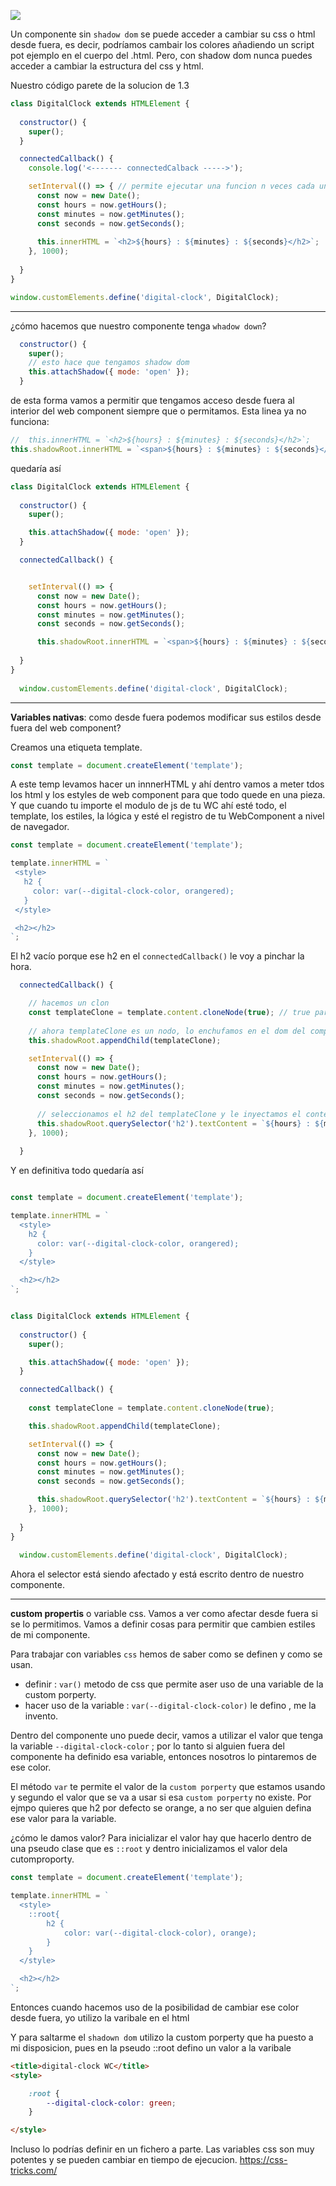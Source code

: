 ![](img/../../img/shadow_dom.png)


Un componente sin `shadow dom` se puede acceder a cambiar su css o html desde fuera, es decir, podríamos cambair los colores añadiendo un script pot ejemplo en el cuerpo del .html. Pero, con shadow dom nunca puedes acceder a cambiar la estructura del css y html.

Nuestro código parete de la solucion de 1.3

```js
class DigitalClock extends HTMLElement {
  
  constructor() {
    super();
  }

  connectedCallback() {
    console.log('<------- connectedCalback ----->');

    setInterval(() => { // permite ejecutar una funcion n veces cada un periodo de tiempo
      const now = new Date();
      const hours = now.getHours();
      const minutes = now.getMinutes();
      const seconds = now.getSeconds();
  
      this.innerHTML = `<h2>${hours} : ${minutes} : ${seconds}</h2>`;
    }, 1000);
    
  }
}

window.customElements.define('digital-clock', DigitalClock);
```
---

¿cómo hacemos que nuestro componente tenga `whadow down`?

```js
  constructor() {
    super();
    // esto hace que tengamos shadow dom
    this.attachShadow({ mode: 'open' });
  }
```

de esta forma vamos a permitir que tengamos acceso desde fuera al interior del web component siempre que o permitamos. Esta linea ya no funciona: 

```js
//  this.innerHTML = `<h2>${hours} : ${minutes} : ${seconds}</h2>`;
this.shadowRoot.innerHTML = `<span>${hours} : ${minutes} : ${seconds}</span>`;
```

quedaría así

```js
class DigitalClock extends HTMLElement {
  
  constructor() {
    super();

    this.attachShadow({ mode: 'open' });
  }

  connectedCallback() {


    setInterval(() => {
      const now = new Date();
      const hours = now.getHours();
      const minutes = now.getMinutes();
      const seconds = now.getSeconds();

      this.shadowRoot.innerHTML = `<span>${hours} : ${minutes} : ${seconds}</span>`;
    
  }
}
  
  window.customElements.define('digital-clock', DigitalClock);
```


---

**Variables nativas**: como desde fuera podemos modificar sus estilos desde fuera del web component?


Creamos una etiqueta template.


```js
const template = document.createElement('template');
```
 A este temp levamos hacer un innnerHTML y ahí dentro vamos a meter tdos los html y los estyles de web component para que todo quede en una pieza. Y que cuando tu importe el modulo de js de tu WC ahí esté todo, el template, los estiles, la lógica y esté el registro de tu WebComponent a nivel de navegador.

 ```js
const template = document.createElement('template');

template.innerHTML = `
  <style>
    h2 {
      color: var(--digital-clock-color, orangered);
    }
  </style>

  <h2></h2>
`;
 ```

 El h2 vacío porque ese h2 en el `connectedCallback()` le voy a pinchar la hora.

```js
  connectedCallback() {

    // hacemos un clon
    const templateClone = template.content.cloneNode(true); // true para que haga copia profunda si es anidada
    
    // ahora templateClone es un nodo, lo enchufamos en el dom del componente
    this.shadowRoot.appendChild(templateClone);

    setInterval(() => {
      const now = new Date();
      const hours = now.getHours();
      const minutes = now.getMinutes();
      const seconds = now.getSeconds();
      
      // seleccionamos el h2 del templateClone y le inyectamos el contenido
      this.shadowRoot.querySelector('h2').textContent = `${hours} : ${minutes} : ${seconds}`;
    }, 1000);
    
  }
```

Y en definitiva todo quedaría así

```js

const template = document.createElement('template');

template.innerHTML = `
  <style>
    h2 {
      color: var(--digital-clock-color, orangered);
    }
  </style>

  <h2></h2>
`;


class DigitalClock extends HTMLElement {
  
  constructor() {
    super();

    this.attachShadow({ mode: 'open' });
  }

  connectedCallback() {
    
    const templateClone = template.content.cloneNode(true);

    this.shadowRoot.appendChild(templateClone);

    setInterval(() => {
      const now = new Date();
      const hours = now.getHours();
      const minutes = now.getMinutes();
      const seconds = now.getSeconds();

      this.shadowRoot.querySelector('h2').textContent = `${hours} : ${minutes} : ${seconds}`;
    }, 1000);
    
  }
}
  
  window.customElements.define('digital-clock', DigitalClock);

```

Ahora el selector está siendo afectado y está escrito dentro de nuestro componente.

---

**custom propertis** o variable css. Vamos a ver como afectar desde fuera si se lo permitimos. Vamos a definir cosas para permitir que cambien estiles de mi componente.


Para trabajar con variables `css` hemos de saber como se definen y como se usan.

 * definir : `var()` metodo de css que permite aser uso de una variable de la custom porperty.
 * hacer uso de la variable : `var(--digital-clock-color)` le defino , me la invento.

Dentro del componente uno puede decir, vamos a utilizar el valor que tenga la variable `--digital-clock-color` ; por lo tanto si alguien fuera del componente ha definido esa variable, entonces nosotros lo pintaremos de ese color.

El método `var` te permite el valor de la `custom porperty` que estamos usando y segundo el valor que se va a usar si esa `custom porperty` no existe. Por ejmpo quieres que h2 por defecto se orange, a no ser que alguien defina ese valor para la variable.

¿cómo le damos valor? Para inicializar el valor hay que hacerlo dentro de una pseudo clase que es `::root` y dentro inicializamos el valor dela cutomproporty.

```js
const template = document.createElement('template');

template.innerHTML = `
  <style>
    ::root{
        h2 {
            color: var(--digital-clock-color), orange);
        }
    }
  </style>

  <h2></h2>
`;
```

Entonces cuando hacemos uso de la posibilidad de cambiar ese color desde fuera, yo utilizo la varibale en el html


Y para saltarme el `shadown dom` utilizo la custom porperty que ha puesto a mi disposicion, pues en la pseudo ::root defino un valor a la varibale

```html
<title>digital-clock WC</title>
<style>

    :root {
        --digital-clock-color: green;
    }

</style>
```

Incluso lo podrías definir en un fichero a parte. Las variables css son muy potentes y se pueden cambiar en tiempo de ejecucion. https://css-tricks.com/








